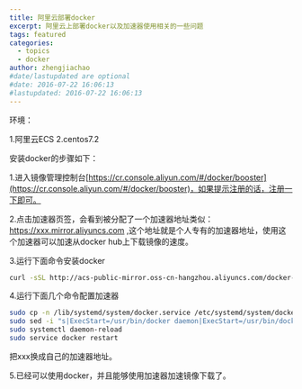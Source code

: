 ```yaml
---
title: 阿里云部署docker
excerpt: 阿里云上部署docker以及加速器使用相关的一些问题
tags: featured
categories:
  - topics
  - docker
author: zhengjiachao
#date/lastupdated are optional
#date: 2016-07-22 16:06:13
#lastupdated: 2016-07-22 16:06:13
---
```


环境：

1.阿里云ECS
2.centos7.2


安装docker的步骤如下：

1.进入镜像管理控制台[https://cr.console.aliyun.com/#/docker/booster](https://cr.console.aliyun.com/#/docker/booster)，如果提示注册的话，注册一下即可。

2.点击加速器页签，会看到被分配了一个加速器地址类似： https://xxx.mirror.aliyuncs.com ,这个地址就是个人专有的加速器地址，使用这个加速器可以加速从docker hub上下载镜像的速度。 

3.运行下面命令安装docker

```bash
curl -sSL http://acs-public-mirror.oss-cn-hangzhou.aliyuncs.com/docker-engine/internet | sh -
```

4.运行下面几个命令配置加速器

```bash
sudo cp -n /lib/systemd/system/docker.service /etc/systemd/system/docker.service
sudo sed -i "s|ExecStart=/usr/bin/docker daemon|ExecStart=/usr/bin/docker daemon --registry-mirror=https://xxx.mirror.aliyuncs.com|g" /etc/systemd/system/docker.service
sudo systemctl daemon-reload
sudo service docker restart
```

把xxx换成自己的加速器地址。

5.已经可以使用docker，并且能够使用加速器加速镜像下载了。